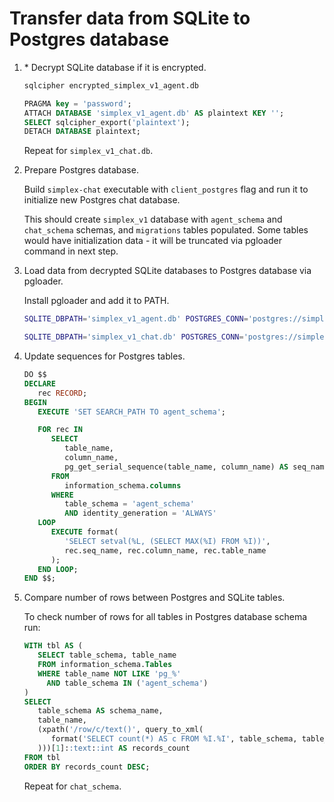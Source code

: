 # Transfer data from SQLite to Postgres database

1. \* Decrypt SQLite database if it is encrypted.

   ```sh
   sqlcipher encrypted_simplex_v1_agent.db
   ```

   ```sql
   PRAGMA key = 'password';
   ATTACH DATABASE 'simplex_v1_agent.db' AS plaintext KEY '';
   SELECT sqlcipher_export('plaintext');
   DETACH DATABASE plaintext;
   ```

   Repeat for `simplex_v1_chat.db`.

2. Prepare Postgres database.

   Build `simplex-chat` executable with `client_postgres` flag and run it to initialize new Postgres chat database.

   This should create `simplex_v1` database with `agent_schema` and `chat_schema` schemas, and `migrations` tables populated. Some tables would have initialization data - it will be truncated via pgloader command in next step.

3. Load data from decrypted SQLite databases to Postgres database via pgloader.

   Install pgloader and add it to PATH.

   ```sh
   SQLITE_DBPATH='simplex_v1_agent.db' POSTGRES_CONN='postgres://simplex@/simplex_v1' POSTGRES_SCHEMA='agent_schema' pgloader --on-error-stop sqlite.load

   SQLITE_DBPATH='simplex_v1_chat.db' POSTGRES_CONN='postgres://simplex@/simplex_v1' POSTGRES_SCHEMA='chat_schema' pgloader --on-error-stop sqlite.load
   ```

4. Update sequences for Postgres tables.

   ```sql
   DO $$
   DECLARE
      rec RECORD;
   BEGIN
      EXECUTE 'SET SEARCH_PATH TO agent_schema';

      FOR rec IN
         SELECT
            table_name,
            column_name,
            pg_get_serial_sequence(table_name, column_name) AS seq_name
         FROM
            information_schema.columns
         WHERE
            table_schema = 'agent_schema'
            AND identity_generation = 'ALWAYS'
      LOOP
         EXECUTE format(
            'SELECT setval(%L, (SELECT MAX(%I) FROM %I))',
            rec.seq_name, rec.column_name, rec.table_name
         );
      END LOOP;
   END $$;
   ```

5. Compare number of rows between Postgres and SQLite tables.

   To check number of rows for all tables in Postgres database schema run:

   ```sql
   WITH tbl AS (
      SELECT table_schema, table_name
      FROM information_schema.Tables
      WHERE table_name NOT LIKE 'pg_%'
        AND table_schema IN ('agent_schema')
   )
   SELECT
      table_schema AS schema_name,
      table_name,
      (xpath('/row/c/text()', query_to_xml(
         format('SELECT count(*) AS c FROM %I.%I', table_schema, table_name), false, true, ''
      )))[1]::text::int AS records_count
   FROM tbl
   ORDER BY records_count DESC;
   ```

   Repeat for `chat_schema`.

